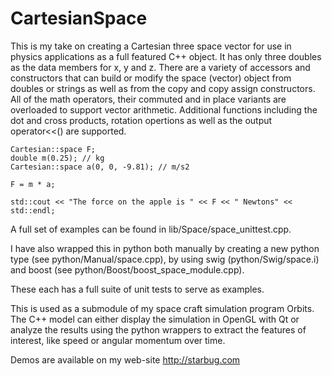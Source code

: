 # CartesianSpace

This is my take on creating a Cartesian three space vector for use in
physics applications as a full featured C++ object. It has only three
doubles as the data members for x, y and z. There are a variety of
accessors and constructors that can build or modify the space (vector)
object from doubles or strings as well as from the copy and copy
assign constructors. All of the math operators, their commuted and in
place variants are overloaded to support vector arithmetic. Additional
functions including the dot and cross products, rotation opertions as
well as the output operator<<() are supported.

    Cartesian::space F;
    double m(0.25); // kg
    Cartesian::space a(0, 0, -9.81); // m/s2

    F = m * a;

    std::cout << "The force on the apple is " << F << " Newtons" << std::endl;

A full set of examples can be found in lib/Space/space_unittest.cpp.

I have also wrapped this in python both manually by creating a new
python type (see python/Manual/space.cpp), by using swig
(python/Swig/space.i) and boost (see python/Boost/boost_space_module.cpp).

These each has a full suite of unit tests to serve as examples.

This is used as a submodule of my space craft simulation program
Orbits. The C++ model can either display the simulation in OpenGL
with Qt or analyze the results using the python wrappers to extract
the features of interest, like speed or angular momentum over time.

Demos are available on my web-site http://starbug.com

